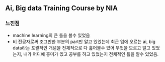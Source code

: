 ## Ai, Big data Training Course by NIA

### 느낀점
- machine learning의 큰 틀을 볼수 있었음
- 비 전공자로써 조그만한 부분의 part만 알고 있었는데 최근 입에 오르는 ai, big data라는 포괄적인 개념을 전체적으로 다 훑어볼수 있어 무엇을 모르고 알고 있었는지, 내가 어디에 흥미가 있고 공부를 하고 있었는지 전체적인 틀을 알수 있었음.

